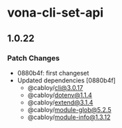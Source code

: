 # vona-cli-set-api

## 1.0.22

### Patch Changes

- 0880b4f: first changeset
- Updated dependencies [0880b4f]
  - @cabloy/cli@3.0.17
  - @cabloy/dotenv@1.1.4
  - @cabloy/extend@3.1.4
  - @cabloy/module-glob@5.2.5
  - @cabloy/module-info@1.3.12
